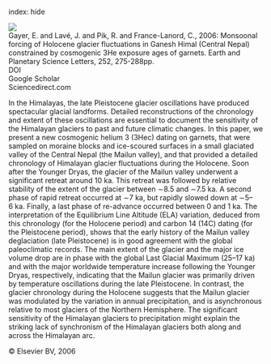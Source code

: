 index: hide

<div class="Citation">
    <div class="Citation-thumb CitationThumb-linked"  data-href="https://doi.org/10.1016/j.epsl.2006.09.040">
      <img src="https://static.claimspace.cloud/climate-study-static/refs/thumbs/5/Gayer_et_al_2006-thumb.png" />
    </div>

  <div class="Citation-body">
    <div class="Citation-text">Gayer, E. and Lavé, J. and Pik, R. and France-Lanord, C., 2006: Monsoonal forcing of Holocene glacier fluctuations in Ganesh Himal (Central Nepal) constrained by cosmogenic 3He exposure ages of garnets. <span class="Article-journal">Earth and Planetary Science Letters, </span><span class="Article-volume">252, </span>275-288pp.</div>
    <div class="Citation-links">
      <div class="CitationLink" data-href="https://doi.org/10.1016/j.epsl.2006.09.040">
        <div class="CitationLink-icon CitationLink-Doi"></div>
        <div class="CitationLink-text">DOI</div>
      </div>
      <div class="CitationLink" data-href="https://scholar.google.com/scholar?q=10.1016/j.epsl.2006.09.040">
        <div class="CitationLink-icon CitationLink-Scholar"></div>
        <div class="CitationLink-text">Google Scholar</div>
      </div>
      <div class="CitationLink" data-href="http://www.sciencedirect.com/science/article/pii/S0012821X06007011">
        <div class="CitationLink-icon CitationLink-Publisher"></div>
        <div class="CitationLink-text">Sciencedirect.com</div>
      </div>
    </div>
  </div>
</div>

In the Himalayas, the late Pleistocene glacier oscillations have produced spectacular glacial landforms. Detailed reconstructions of the chronology and extent of these oscillations are essential to document the sensitivity of the Himalayan glaciers to past and future climatic changes. In this paper, we present a new cosmogenic helium 3 (3Hec) dating on garnets, that were sampled on moraine blocks and ice-scoured surfaces in a small glaciated valley of the Central Nepal (the Mailun valley), and that provided a detailed chronology of Himalayan glacier fluctuations during the Holocene. Soon after the Younger Dryas, the glacier of the Mailun valley underwent a significant retreat around 10 ka. This retreat was followed by relative stability of the extent of the glacier between ∼8.5 and ∼7.5 ka. A second phase of rapid retreat occurred at ∼7 ka, but rapidly slowed down at ∼5–6 ka. Finally, a last phase of re-advance occurred between 0 and 1 ka. The interpretation of the Equilibrium Line Altitude (ELA) variation, deduced from this chronology (for the Holocene period) and carbon 14 (14C) dating (for the Pleistocene period), shows that the early history of the Mailun valley deglaciation (late Pleistocene) is in good agreement with the global paleoclimatic records. The main extent of the glacier and the major ice volume drop are in phase with the global Last Glacial Maximum (25–17 ka) and with the major worldwide temperature increase following the Younger Dryas, respectively, indicating that the Mailun glacier was primarily driven by temperature oscillations during the late Pleistocene. In contrast, the glacier chronology during the Holocene suggests that the Mailun glacier was modulated by the variation in annual precipitation, and is asynchronous relative to most glaciers of the Northern Hemisphere. The significant sensitivity of the Himalayan glaciers to precipitation might explain the striking lack of synchronism of the Himalayan glaciers both along and across the Himalayan arc.

<div class="Citation-copy">
&copy; Elsevier BV, 2006
</div>